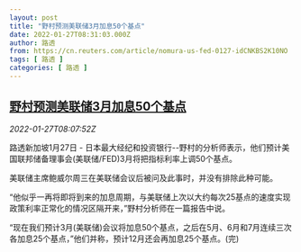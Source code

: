 ```yaml
---
layout: post
title: "野村预测美联储3月加息50个基点"
date: 2022-01-27T08:31:03.000Z
author: 路透
from: https://cn.reuters.com/article/nomura-us-fed-0127-idCNKBS2K10NO
tags: [ 路透 ]
categories: [ 路透 ]
---
```

<!--1643272263000-->
[野村预测美联储3月加息50个基点](https://cn.reuters.com/article/nomura-us-fed-0127-idCNKBS2K10NO)
------

<div>
<div><i>2022-01-27T08:07:52Z</i></div><p>路透新加坡1月27日 - 日本最大经纪和投资银行--野村的分析师表示，他们预计美国联邦储备理事会(美联储/FED)3月将把指标利率上调50个基点。</p><p>美联储主席鲍威尔周三在美联储会议后被问及此事时，并没有排除此种可能。</p><p>“他似乎一再将即将到来的加息周期，与美联储上次以大约每次25基点的速度实现政策利率正常化的情况区隔开来，”野村分析师在一篇报告中说。</p><p>“现在我们预计3月(美联储)会议将加息50个基点，之后在5月、6月和7月连续三次各加息25个基点，”他们并称，预计12月还会再加息25个基点。(完)</p>
</div>
